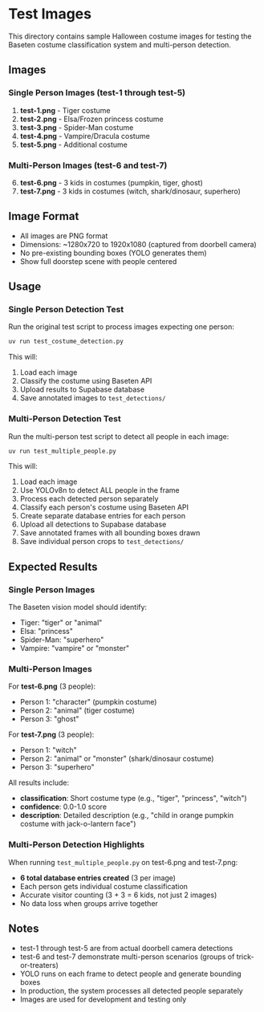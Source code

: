 # Test Images

This directory contains sample Halloween costume images for testing the Baseten costume classification system and multi-person detection.

## Images

### Single Person Images (test-1 through test-5)

1. **test-1.png** - Tiger costume
2. **test-2.png** - Elsa/Frozen princess costume
3. **test-3.png** - Spider-Man costume
4. **test-4.png** - Vampire/Dracula costume
5. **test-5.png** - Additional costume

### Multi-Person Images (test-6 and test-7)

6. **test-6.png** - 3 kids in costumes (pumpkin, tiger, ghost)
7. **test-7.png** - 3 kids in costumes (witch, shark/dinosaur, superhero)

## Image Format

- All images are PNG format
- Dimensions: ~1280x720 to 1920x1080 (captured from doorbell camera)
- No pre-existing bounding boxes (YOLO generates them)
- Show full doorstep scene with people centered

## Usage

### Single Person Detection Test

Run the original test script to process images expecting one person:

```bash
uv run test_costume_detection.py
```

This will:
1. Load each image
2. Classify the costume using Baseten API
3. Upload results to Supabase database
4. Save annotated images to `test_detections/`

### Multi-Person Detection Test

Run the multi-person test script to detect all people in each image:

```bash
uv run test_multiple_people.py
```

This will:
1. Load each image
2. Use YOLOv8n to detect ALL people in the frame
3. Process each detected person separately
4. Classify each person's costume using Baseten API
5. Create separate database entries for each person
6. Upload all detections to Supabase database
7. Save annotated frames with all bounding boxes drawn
8. Save individual person crops to `test_detections/`

## Expected Results

### Single Person Images

The Baseten vision model should identify:
- Tiger: "tiger" or "animal"
- Elsa: "princess"
- Spider-Man: "superhero"
- Vampire: "vampire" or "monster"

### Multi-Person Images

For **test-6.png** (3 people):
- Person 1: "character" (pumpkin costume)
- Person 2: "animal" (tiger costume)
- Person 3: "ghost"

For **test-7.png** (3 people):
- Person 1: "witch"
- Person 2: "animal" or "monster" (shark/dinosaur costume)
- Person 3: "superhero"

All results include:
- **classification**: Short costume type (e.g., "tiger", "princess", "witch")
- **confidence**: 0.0-1.0 score
- **description**: Detailed description (e.g., "child in orange pumpkin costume with jack-o-lantern face")

### Multi-Person Detection Highlights

When running `test_multiple_people.py` on test-6.png and test-7.png:
- **6 total database entries created** (3 per image)
- Each person gets individual costume classification
- Accurate visitor counting (3 + 3 = 6 kids, not just 2 images)
- No data loss when groups arrive together

## Notes

- test-1 through test-5 are from actual doorbell camera detections
- test-6 and test-7 demonstrate multi-person scenarios (groups of trick-or-treaters)
- YOLO runs on each frame to detect people and generate bounding boxes
- In production, the system processes all detected people separately
- Images are used for development and testing only
